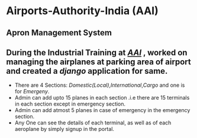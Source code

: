 # Airports-Authority-India (AAI)
## Apron Management System

## During the Industrial Training at [*AAI*](http://www.aai.aero/) , worked on managing the airplanes at parking area of airport and created a _django_ application for same.

* There are 4 Sections: _Domestic(Local)_,_International_,_Cargo_ and one is for _Emergeny_.
* Admin can add upto 15 planes in each section .i.e there are 15 terminals in each section except in emergency section.
* Admin can add atmost 5 planes in case of emergency in the emergency section.
* Any One can see the details of each terminal, as well as of each aeroplane by simply signup in the portal.
